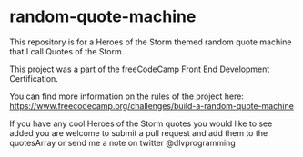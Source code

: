 # random-quote-machine
This repository is for a Heroes of the Storm themed random quote machine that I call Quotes of the Storm.

This project was a part of the freeCodeCamp Front End Development Certification.

You can find more information on the rules of the project here: https://www.freecodecamp.org/challenges/build-a-random-quote-machine

If you have any cool Heroes of the Storm quotes you would like to see added you are welcome to submit a pull request and add them to the quotesArray or send me a note on twitter @dlvprogramming
